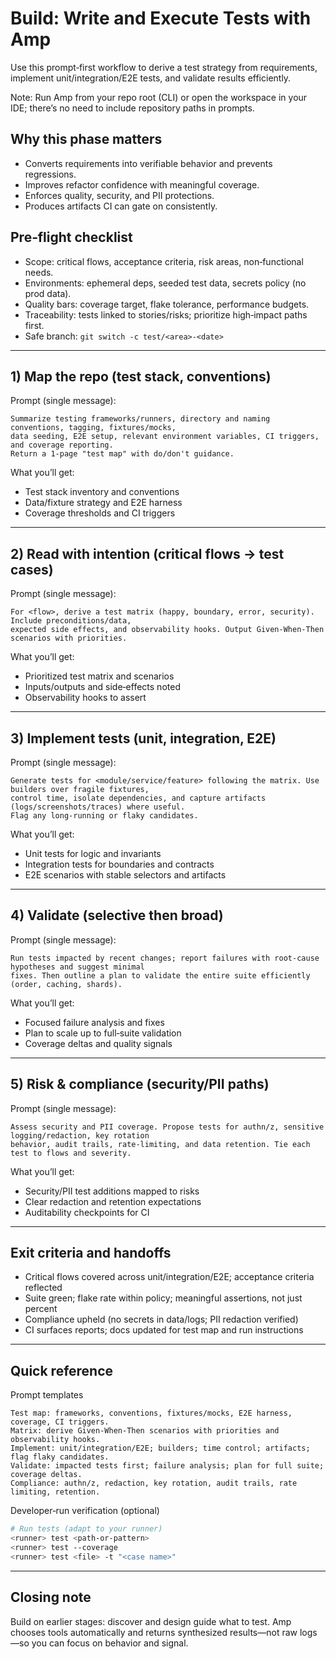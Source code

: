 # Build: Write and Execute Tests with Amp

Use this prompt‑first workflow to derive a test strategy from requirements, implement unit/integration/E2E tests, and validate results efficiently.

Note: Run Amp from your repo root (CLI) or open the workspace in your IDE; there’s no need to include repository paths in prompts.

## Why this phase matters
- Converts requirements into verifiable behavior and prevents regressions.
- Improves refactor confidence with meaningful coverage.
- Enforces quality, security, and PII protections.
- Produces artifacts CI can gate on consistently.

## Pre‑flight checklist
- Scope: critical flows, acceptance criteria, risk areas, non‑functional needs.
- Environments: ephemeral deps, seeded test data, secrets policy (no prod data).
- Quality bars: coverage target, flake tolerance, performance budgets.
- Traceability: tests linked to stories/risks; prioritize high‑impact paths first.
- Safe branch: `git switch -c test/<area>-<date>`

---

## 1) Map the repo (test stack, conventions)

Prompt (single message):
```text
Summarize testing frameworks/runners, directory and naming conventions, tagging, fixtures/mocks,
data seeding, E2E setup, relevant environment variables, CI triggers, and coverage reporting.
Return a 1‑page "test map" with do/don't guidance.
```

What you’ll get:
- Test stack inventory and conventions
- Data/fixture strategy and E2E harness
- Coverage thresholds and CI triggers

---

## 2) Read with intention (critical flows → test cases)

Prompt (single message):
```text
For <flow>, derive a test matrix (happy, boundary, error, security). Include preconditions/data,
expected side effects, and observability hooks. Output Given‑When‑Then scenarios with priorities.
```

What you’ll get:
- Prioritized test matrix and scenarios
- Inputs/outputs and side‑effects noted
- Observability hooks to assert

---

## 3) Implement tests (unit, integration, E2E)

Prompt (single message):
```text
Generate tests for <module/service/feature> following the matrix. Use builders over fragile fixtures,
control time, isolate dependencies, and capture artifacts (logs/screenshots/traces) where useful.
Flag any long‑running or flaky candidates.
```

What you’ll get:
- Unit tests for logic and invariants
- Integration tests for boundaries and contracts
- E2E scenarios with stable selectors and artifacts

---

## 4) Validate (selective then broad)

Prompt (single message):
```text
Run tests impacted by recent changes; report failures with root‑cause hypotheses and suggest minimal
fixes. Then outline a plan to validate the entire suite efficiently (order, caching, shards).
```

What you’ll get:
- Focused failure analysis and fixes
- Plan to scale up to full‑suite validation
- Coverage deltas and quality signals

---

## 5) Risk & compliance (security/PII paths)

Prompt (single message):
```text
Assess security and PII coverage. Propose tests for authn/z, sensitive logging/redaction, key rotation
behavior, audit trails, rate‑limiting, and data retention. Tie each test to flows and severity.
```

What you’ll get:
- Security/PII test additions mapped to risks
- Clear redaction and retention expectations
- Auditability checkpoints for CI

---

## Exit criteria and handoffs
- Critical flows covered across unit/integration/E2E; acceptance criteria reflected
- Suite green; flake rate within policy; meaningful assertions, not just percent
- Compliance upheld (no secrets in data/logs; PII redaction verified)
- CI surfaces reports; docs updated for test map and run instructions

---

## Quick reference

Prompt templates
```text
Test map: frameworks, conventions, fixtures/mocks, E2E harness, coverage, CI triggers.
Matrix: derive Given‑When‑Then scenarios with priorities and observability hooks.
Implement: unit/integration/E2E; builders; time control; artifacts; flag flaky candidates.
Validate: impacted tests first; failure analysis; plan for full suite; coverage deltas.
Compliance: authn/z, redaction, key rotation, audit trails, rate limiting, retention.
```

Developer‑run verification (optional)
```bash
# Run tests (adapt to your runner)
<runner> test <path-or-pattern>
<runner> test --coverage
<runner> test <file> -t "<case name>"
```

---

## Closing note
Build on earlier stages: discover and design guide what to test. Amp chooses tools automatically and returns synthesized results—not raw logs—so you can focus on behavior and signal.
